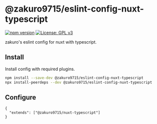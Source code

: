 # @zakuro9715/eslint-config-nuxt-typescript

[![npm version](https://badge.fury.io/js/%40zakuro9715%2Feslint-config-nuxt-typescript.svg)](https://badge.fury.io/js/%40zakuro9715%2Feslint-config-nuxt-typescript)
[![License: GPL v3](https://img.shields.io/badge/License-GPLv3-blue.svg)](https://www.gnu.org/licenses/gpl-3.0)

zakuro's eslint config for nuxt with typescript.

## Install

Install config with required plugins.

```sh
npm install --save-dev @zakuro9715/eslint-config-nuxt-typescript
npx install-peerdeps --dev @zakuro9715/eslint-config-nuxt-typescript
```

## Configure

```.eslintrc
{
  "extends": ["@zakuro9715/nuxt-typescript"]
}
```
